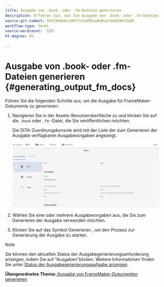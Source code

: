 ```yaml
---
title: Ausgabe von .book- oder .fm-Dateien generieren
description: Erfahren Sie, wie Sie Ausgabe von .book- oder .fm-Dateien generieren.
source-git-commit: 55319e6e0ca9b77c3ad9b1e6d8aafddd306f4ed5
workflow-type: tm+mt
source-wordcount: '125'
ht-degree: 0%

---
```



# Ausgabe von .book- oder .fm-Dateien generieren {#generating_output_fm_docs}

Führen Sie die folgenden Schritte aus, um die Ausgabe für FrameMaker-Dokumente zu generieren:

1. Navigieren Sie in der Assets-Benutzeroberfläche zu und klicken Sie auf die `.book` oder `.fm` -Datei, die Sie veröffentlichen möchten.

   Die DITA-Zuordnungskonsole wird mit der Liste der zum Generieren der Ausgabe verfügbaren Ausgabevorgaben angezeigt.

   ![](images/publish-fm-doc.png)

1. Wählen Sie eine oder mehrere Ausgabevorgaben aus, die Sie zum Generieren der Ausgabe verwenden möchten.

1. Klicken Sie auf das Symbol Generieren , um den Prozess zur Generierung der Ausgabe zu starten.


>[!NOTE]
>
> Sie können den aktuellen Status der Ausgabegenerierungsanforderung anzeigen, indem Sie auf &quot;Ausgaben&quot;klicken. Weitere Informationen finden Sie unter [Status der Ausgabegenerierungsaufgabe anzeigen](fm-output-view-status.md).

**Übergeordnetes Thema:**[ Ausgabe von FrameMaker-Dokumenten generieren](fm-output-generatation.md)

